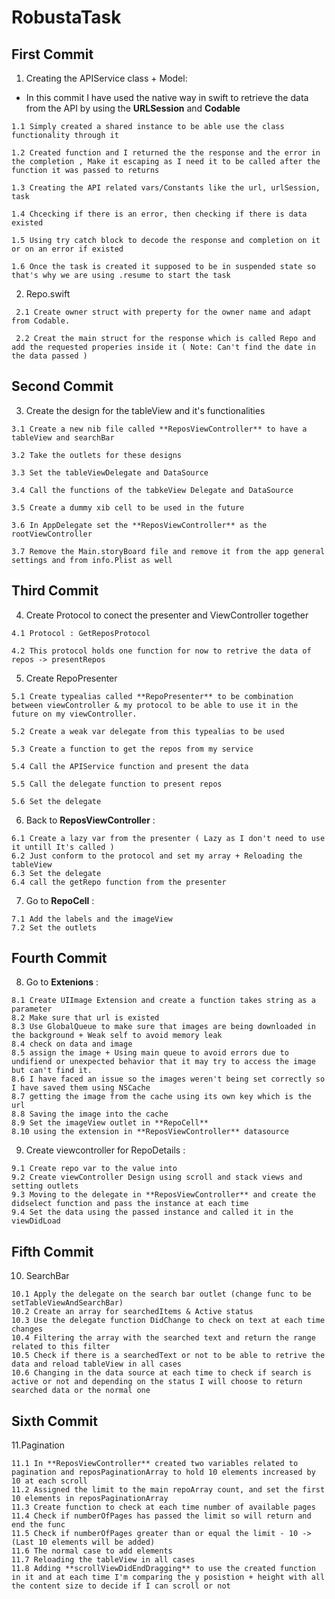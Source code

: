 # RobustaTask

 ## First Commit 
 1. Creating the APIService class + Model:
 
   - In this commit I have used the native way in swift to retrieve the data from the API by using the **URLSession** and **Codable** 
   
    1.1 Simply created a shared instance to be able use the class functionality through it
   
    1.2 Created function and I returned the the response and the error in the completion , Make it escaping as I need it to be called after the function it was passed to returns
   
    1.3 Creating the API related vars/Constants like the url, urlSession, task
   
    1.4 Chcecking if there is an error, then checking if there is data existed
   
    1.5 Using try catch block to decode the response and completion on it or on an error if existed
   
    1.6 Once the task is created it supposed to be in suspended state so that's why we are using .resume to start the task
    
   2. Repo.swift

     2.1 Create owner struct with preperty for the owner name and adapt from Codable.
     
     2.2 Creat the main struct for the response which is called Repo and add the requested properies inside it ( Note: Can't find the date in the data passed )
  
  ## Second Commit
  3. Create the design for the tableView and it's functionalities
    
    3.1 Create a new nib file called **ReposViewController** to have a tableView and searchBar
    
    3.2 Take the outlets for these designs
    
    3.3 Set the tableViewDelegate and DataSource

    3.4 Call the functions of the tabkeView Delegate and DataSource

    3.5 Create a dummy xib cell to be used in the future

    3.6 In AppDelegate set the **ReposViewController** as the rootViewController
    
    3.7 Remove the Main.storyBoard file and remove it from the app general settings and from info.Plist as well

 ## Third Commit
  4. Create Protocol to conect the presenter and ViewController together
    
    4.1 Protocol : GetReposProtocol
    
    4.2 This protocol holds one function for now to retrive the data of repos -> presentRepos
    
   5. Create RepoPresenter
   
    5.1 Create typealias called **RepoPresenter** to be combination between viewController & my protocol to be able to use it in the future on my viewController.

    5.2 Create a weak var delegate from this typealias to be used
    
    5.3 Create a function to get the repos from my service
    
    5.4 Call the APIService function and present the data
    
    5.5 Call the delegate function to present repos
    
    5.6 Set the delegate 
    
   6. Back to **ReposViewController** :
  
    6.1 Create a lazy var from the presenter ( Lazy as I don't need to use it untill It's called )
    6.2 Just conform to the protocol and set my array + Reloading the tableView
    6.3 Set the delegate
    6.4 call the getRepo function from the presenter
    
   7. Go to **RepoCell** :
  
    7.1 Add the labels and the imageView
    7.2 Set the outlets
    
  ## Fourth Commit  
  
   8. Go to **Extenions** :
  
    8.1 Create UIImage Extension and create a function takes string as a parameter
    8.2 Make sure that url is existed
    8.3 Use GlobalQueue to make sure that images are being downloaded in the background + Weak self to avoid memory leak
    8.4 check on data and image
    8.5 assign the image + Using main queue to avoid errors due to undifiend or unexpected behavior that it may try to access the image but can't find it.
    8.6 I have faced an issue so the images weren't being set correctly so I have saved them using NSCache
    8.7 getting the image from the cache using its own key which is the url
    8.8 Saving the image into the cache
    8.9 Set the imageView outlet in **RepoCell**
    8.10 using the extension in **ReposViewController** datasource
    
   9. Create viewcontroller for RepoDetails :
  
    9.1 Create repo var to the value into
    9.2 Create viewController Design using scroll and stack views and setting outlets
    9.3 Moving to the delegate in **ReposViewController** and create the didselect function and pass the instance at each time
    9.4 Set the data using the passed instance and called it in the viewDidLoad
  
  ## Fifth Commit  
  
   10. SearchBar 
   
    10.1 Apply the delegate on the search bar outlet (change func to be setTableViewAndSearchBar)
    10.2 Create an array for searchedItems & Active status 
    10.3 Use the delegate function DidChange to check on text at each time changes
    10.4 Filtering the array with the searched text and return the range related to this filter
    10.5 Check if there is a searchedText or not to be able to retrive the data and reload tableView in all cases
    10.6 Changing in the data source at each time to check if search is active or not and depending on the status I will choose to return searched data or the normal one
    
   ## Sixth Commit
   
   11.Pagination
    
    11.1 In **ReposViewController** created two variables related to pagination and reposPaginationArray to hold 10 elements increased by 10 at each scroll
    11.2 Assigned the limit to the main repoArray count, and set the first 10 elements in reposPaginationArray
    11.3 Create function to check at each time number of available pages 
    11.4 Check if numberOfPages has passed the limit so will return and end the func
    11.5 Check if numberOfPages greater than or equal the limit - 10 -> (Last 10 elements will be added)
    11.6 The normal case to add elements 
    11.7 Reloading the tableView in all cases
    11.8 Adding **scrollViewDidEndDragging** to use the created function in it and at each time I'm comparing the y posistion + height with all the content size to decide if I can scroll or not
